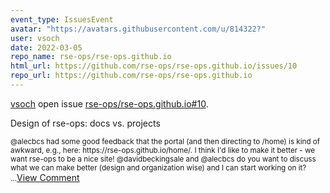 ```yaml
---
event_type: IssuesEvent
avatar: "https://avatars.githubusercontent.com/u/814322?"
user: vsoch
date: 2022-03-05
repo_name: rse-ops/rse-ops.github.io
html_url: https://github.com/rse-ops/rse-ops.github.io/issues/10
repo_url: https://github.com/rse-ops/rse-ops.github.io
---
```


<a href='https://github.com/vsoch' target='_blank'>vsoch</a> open issue <a href='https://github.com/rse-ops/rse-ops.github.io/issues/10' target='_blank'>rse-ops/rse-ops.github.io#10</a>.

<p>Design of rse-ops: docs vs. projects</p><small>@alecbcs had some good feedback that the portal (and then directing to /home) is kind of awkward, e.g., here: https://rse-ops.github.io/home/. I think I'd like to make it better - we want rse-ops to be a nice site! @davidbeckingsale and @alecbcs do you want to discuss what we can make better (design and organization wise) and I can start working on it?...</small><a href='https://github.com/rse-ops/rse-ops.github.io/issues/10' target='_blank'>View Comment</a>